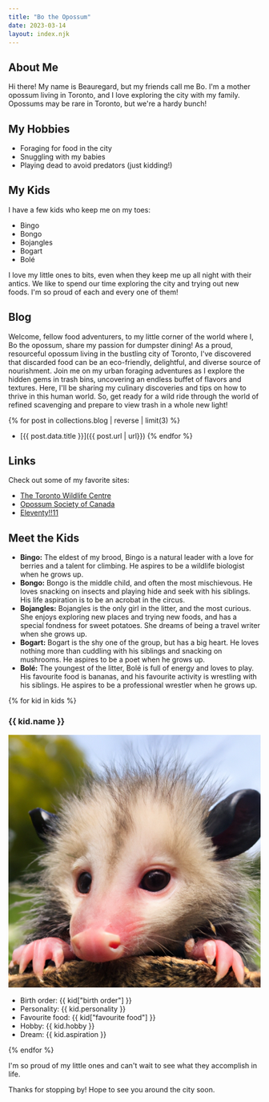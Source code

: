 ```yaml
---
title: "Bo the Opossum"
date: 2023-03-14
layout: index.njk
---
```


## About Me

Hi there! My name is Beauregard, but my friends call me Bo. I'm a mother opossum living in Toronto, and I love exploring the city with my family. Opossums may be rare in Toronto, but we're a hardy bunch!

## My Hobbies

- Foraging for food in the city
- Snuggling with my babies
- Playing dead to avoid predators (just kidding!)

## My Kids

I have a few kids who keep me on my toes:

- Bingo
- Bongo
- Bojangles
- Bogart
- Bolé

I love my little ones to bits, even when they keep me up all night with their antics. We like to spend our time exploring the city and trying out new foods. I'm so proud of each and every one of them!

## Blog

<!-- show the latest 5 posts -->
Welcome, fellow food adventurers, to my little corner of the world where I, Bo the opossum, share my passion for dumpster dining! As a proud, resourceful opossum living in the bustling city of Toronto, I've discovered that discarded food can be an eco-friendly, delightful, and diverse source of nourishment. Join me on my urban foraging adventures as I explore the hidden gems in trash bins, uncovering an endless buffet of flavors and textures. Here, I'll be sharing my culinary discoveries and tips on how to thrive in this human world. So, get ready for a wild ride through the world of refined scavenging and prepare to view trash in a whole new light!

{% for post in collections.blog | reverse | limit(3) %}
- [{{ post.data.title }}]({{ post.url | url}})
{% endfor %}

## Links

Check out some of my favorite sites:

- [The Toronto Wildlife Centre](https://www.torontowildlifecentre.com/)
- [Opossum Society of Canada](https://www.opossumsocietyofcanada.ca/)
- [Eleventy!!11](https://www.11ty.dev/)

## Meet the Kids

- **Bingo:** The eldest of my brood, Bingo is a natural leader with a love for berries and a talent for climbing. He aspires to be a wildlife biologist when he grows up.
- **Bongo:** Bongo is the middle child, and often the most mischievous. He loves snacking on insects and playing hide and seek with his siblings. His life aspiration is to be an acrobat in the circus.
- **Bojangles:** Bojangles is the only girl in the litter, and the most curious. She enjoys exploring new places and trying new foods, and has a special fondness for sweet potatoes. She dreams of being a travel writer when she grows up.
- **Bogart:** Bogart is the shy one of the group, but has a big heart. He loves nothing more than cuddling with his siblings and snacking on mushrooms. He aspires to be a poet when he grows up.
- **Bolé:** The youngest of the litter, Bolé is full of energy and loves to play. His favourite food is bananas, and his favourite activity is wrestling with his siblings. He aspires to be a professional wrestler when he grows up.

<div class="kids">
{% for kid in kids %}
<div class="kiddo">
<h3>{{ kid.name }}</h3>
<img src="images/kid_placeholder.png" alt="{{kid.name}}" class="kid-img">
<ul>
<li>Birth order: {{ kid["birth order"] }}</li>
<li>Personality: {{ kid.personality }}</li>
<li>Favourite food: {{ kid["favourite food"] }}</li>
<li>Hobby: {{ kid.hobby }}</li>
<li>Dream: {{ kid.aspiration }}</li>
</ul>
</div>
{% endfor %}
</div>

I'm so proud of my little ones and can't wait to see what they accomplish in life.

Thanks for stopping by! Hope to see you around the city soon.